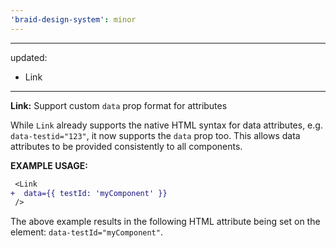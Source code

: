 ```yaml
---
'braid-design-system': minor
---
```


---
updated:
  - Link
---

**Link:** Support custom `data` prop format for attributes

While `Link` already supports the native HTML syntax for data attributes, e.g. `data-testid="123"`, it now supports the `data` prop too. This allows data attributes to be provided consistently to all components.

**EXAMPLE USAGE:**
```diff
 <Link
+  data={{ testId: 'myComponent' }}
 />

```
The above example results in the following HTML attribute being set on the element: `data-testId="myComponent"`.
